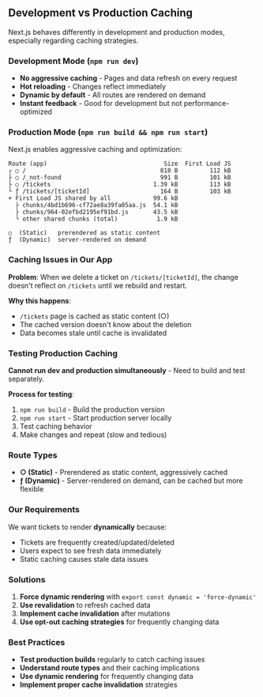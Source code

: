 ## Development vs Production Caching

Next.js behaves differently in development and production modes, especially regarding caching strategies.

### Development Mode (`npm run dev`)

- **No aggressive caching** - Pages and data refresh on every request
- **Hot reloading** - Changes reflect immediately
- **Dynamic by default** - All routes are rendered on demand
- **Instant feedback** - Good for development but not performance-optimized

### Production Mode (`npm run build && npm run start`)

Next.js enables aggressive caching and optimization:

```
Route (app)                                 Size  First Load JS
┌ ○ /                                      818 B         112 kB
├ ○ /_not-found                            991 B         101 kB
├ ○ /tickets                             1.39 kB         113 kB
└ ƒ /tickets/[ticketId]                    164 B         103 kB
+ First Load JS shared by all            99.6 kB
  ├ chunks/4bd1b696-cf72ae8a39fa05aa.js  54.1 kB
  ├ chunks/964-02efbd2195ef91bd.js       43.5 kB
  └ other shared chunks (total)           1.9 kB

○  (Static)   prerendered as static content
ƒ  (Dynamic)  server-rendered on demand
```

### Caching Issues in Our App

**Problem**: When we delete a ticket on `/tickets/[ticketId]`, the change doesn't reflect on `/tickets` until we rebuild and restart.

**Why this happens**:

- `/tickets` page is cached as static content (○)
- The cached version doesn't know about the deletion
- Data becomes stale until cache is invalidated

### Testing Production Caching

**Cannot run dev and production simultaneously** - Need to build and test separately.

**Process for testing**:

1. `npm run build` - Build the production version
2. `npm run start` - Start production server locally
3. Test caching behavior
4. Make changes and repeat (slow and tedious)

### Route Types

- **○ (Static)** - Prerendered as static content, aggressively cached
- **ƒ (Dynamic)** - Server-rendered on demand, can be cached but more flexible

### Our Requirements

We want tickets to render **dynamically** because:

- Tickets are frequently created/updated/deleted
- Users expect to see fresh data immediately
- Static caching causes stale data issues

### Solutions

1. **Force dynamic rendering** with `export const dynamic = 'force-dynamic'`
2. **Use revalidation** to refresh cached data
3. **Implement cache invalidation** after mutations
4. **Use opt-out caching strategies** for frequently changing data

### Best Practices

- **Test production builds** regularly to catch caching issues
- **Understand route types** and their caching implications
- **Use dynamic rendering** for frequently changing data
- **Implement proper cache invalidation** strategies
